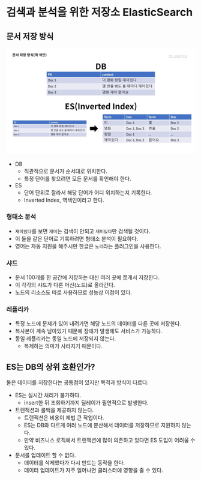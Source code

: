 # 검색과 분석을 위한 저장소 ElasticSearch

## 문서 저장 방식

![](../../.gitbook/assets/backend-system-practice/06/1920xauto.webp)

- DB
    - 직관적으로 문서가 순서대로 위치한다.
    - 특정 단어를 찾으려면 모든 문서를 확인해야 한다.
- ES
    - 단어 단위로 잘라서 해당 단어가 어디 위치하는지 기록한다.
    - Inverted Index, 역색인이라고 한다.

### 형태소 분석

- `재미있다`를 보면 `재미`는 검색이 안되고 `재미있다`만 검색될 것이다.
- 이 둘을 같은 단어로 기록하려면 형태소 분석이 필요하다.
- 영어는 자동 지원을 해주시만 한글은 `노리`라는 플러그인을 사용한다.

### 샤드

- 문서 100개를 한 공간에 저장하는 대신 여러 곳에 쪼개서 저장한다.
- 이 각각의 샤드가 다른 머신(노드)로 올라간다.
- 노드의 리소스도 따로 사용하므로 성능상 이점이 있다.

### 레플리카

- 특정 노드에 문제가 있어 내려가면 해당 노드의 데이터를 다른 곳에 저장한다.
- 복사본이 계속 남아있기 때문에 장애가 발생해도 서비스가 가능하다.
- 동일 레플리카는 동일 노드에 저장되지 않는다.
    - 복제하는 의미가 사라지기 때문이다.

## ES는 DB의 상위 호환인가?

둘은 데이터를 저장한다는 공통점이 있지만 목적과 방식이 다르다.

- ES는 실시간 처리가 불가하다.
    - insert한 뒤 조회하기까지 딜레이가 필연적으로 발생한다.
- 트랜잭션과 롤백을 제공하지 않는다.
    - 트랜잭션은 비용이 제법 큰 작업이다.
    - ES는 DB와 다르게 여러 노드에 분산해서 데이터를 저장하므로 지원하지 않는다.
    - 만약 비즈니스 로직에서 트랜잭션에 많이 의존하고 있다면 ES 도입이 어려울 수 있다.
- 문서를 업데이트 할 수 없다.
    - 데이터를 삭제했다가 다시 만드는 동작을 한다.
    - 데이터 업데이트가 자주 일어나면 클러스터에 영향을 줄 수 있다.